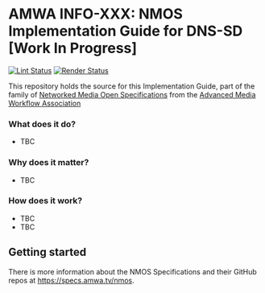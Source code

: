 # AMWA INFO-XXX: NMOS Implementation Guide for DNS-SD [Work In Progress]

[![Lint Status](https://github.com/AMWA-TV/nmos-dns-sd-implementation-guide/workflows/Lint/badge.svg)](https://github.com/AMWA-TV/nmos-template/actions?query=workflow%3ALint)
[![Render Status](https://github.com/AMWA-TV//workflows/Render/badge.svg)](https://github.com/AMWA-TV/nmos-template/actions?query=workflow%3ARender)

This repository holds the source for this Implementation Guide, part of the family of [Networked Media Open Specifications](https://specs.amwa.tv/nmos) from the [Advanced Media Workflow Association](https://amwa.tv)

<!-- INTRO-START -->

### What does it do?

-  TBC

### Why does it matter?

- TBC

### How does it work?

- TBC
- TBC

<!-- INTRO-END -->

## Getting started

There is more information about the NMOS Specifications and their GitHub repos at <https://specs.amwa.tv/nmos>.
